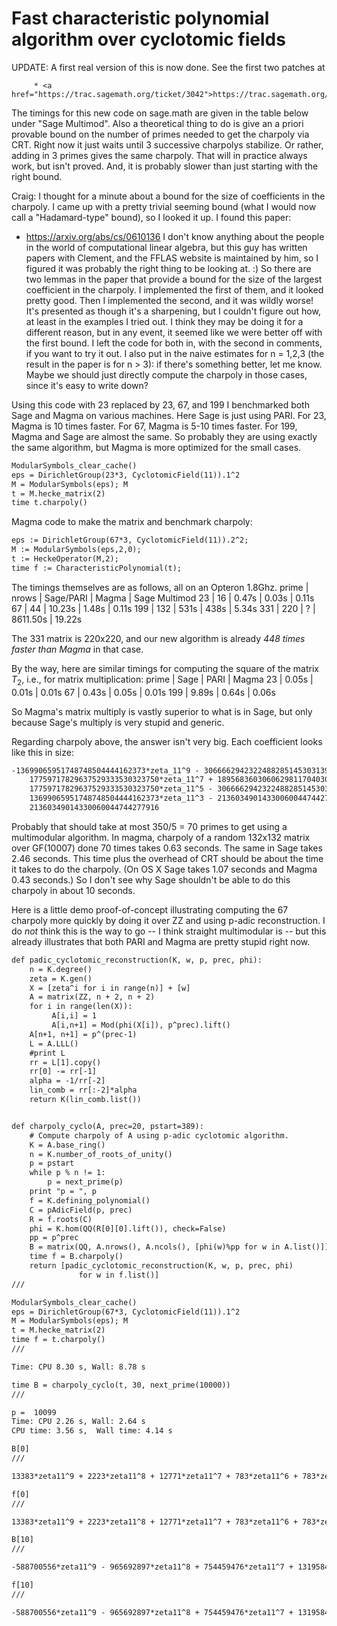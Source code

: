 

# Fast characteristic polynomial algorithm over cyclotomic fields

UPDATE: A first real version of this is now done.  See the first two patches at  

         * <a href="https://trac.sagemath.org/ticket/3042">https://trac.sagemath.org/ticket/3042</a> 
The timings for this new code on sage.math are given in the table below under "Sage Multimod".  Also a theoretical thing to do is give an a priori provable bound on the number of primes needed  to get the charpoly via CRT. Right now it just waits until 3 successive charpolys stabilize. Or rather, adding in 3 primes gives the same charpoly. That will in practice always work, but isn't proved. And, it is probably slower than just starting with the right bound. 

Craig: I thought for a minute about a bound for the size of coefficients in the charpoly. I came up with a pretty trivial seeming bound (what I would now call a "Hadamard-type" bound), so I looked it up. I found this paper: 

* <a href="https://arxiv.org/abs/cs/0610136">https://arxiv.org/abs/cs/0610136</a> 
I don't know anything about the people in the world of computational linear algebra, but this guy has written papers with Clement, and the FFLAS website is maintained by him, so I figured it was probably the right thing to be looking at. :) So there are two lemmas in the paper that provide a bound for the size of the largest coefficient in the charpoly. I implemented the first of them, and it looked pretty good. Then I implemented the second, and it was wildly worse! It's presented as though it's a sharpening, but I couldn't figure out how, at least in the examples I tried out. I think they may be doing it for a different reason, but in any event, it seemed like we were better off with the first bound. I left the code for both in, with the second in comments, if you want to try it out. I also put in the naive estimates for n = 1,2,3 (the result in the paper is for n > 3): if there's something better, let me know. Maybe we should just directly compute the charpoly in those cases, since it's easy to write down? 

Using this code with 23 replaced by 23, 67, and 199 I benchmarked both Sage and Magma on various machines.  Here Sage is just using PARI.   For 23, Magma is 10 times faster. For 67, Magma is 5-10 times faster.  For 199, Magma and Sage are almost the same. So probably they are using exactly the same algorithm, but Magma is more optimized for the small cases.  
```txt
ModularSymbols_clear_cache()
eps = DirichletGroup(23*3, CyclotomicField(11)).1^2
M = ModularSymbols(eps); M
t = M.hecke_matrix(2)
time t.charpoly()
```
Magma code to make the matrix and benchmark charpoly: 
```txt
eps := DirichletGroup(67*3, CyclotomicField(11)).2^2;
M := ModularSymbols(eps,2,0);
t := HeckeOperator(M,2);
time f := CharacteristicPolynomial(t);
```
The timings themselves are as follows, all on an Opteron 1.8Ghz. 
 prime  |  nrows  |  Sage/PARI   |  Magma  |   Sage Multimod 
 23     |  16     |  0.47s      |   0.03s  |   0.11s 
 67     |  44     |  10.23s      |   1.48s  |   0.11s 
 199    |  132    |  531s        |   438s   |   5.34s 
 331    |  220    |  ?          |   8611.50s    |  19.22s 

The 331 matrix is 220x220, and our new algorithm is already _448 times faster than Magma_ in that case. 

By the way, here are similar timings for computing the square of the matrix $T_2$, i.e., for matrix multiplication: 
 prime  |  Sage  |  PARI   |  Magma 
 23     |   0.05s   |  0.01s     |   0.01s 
 67     |  0.43s    |  0.05s |   0.01s 
 199    |  9.89s    |  0.64s  |   0.06s  

So Magma's matrix multiply is vastly superior to what is in Sage, but only because Sage's multiply is very stupid and generic. 

Regarding charpoly above, the answer isn't very big. Each coefficient looks like this in size: 
```txt
-13699065951748748504444162373*zeta_11^9 - 30666629423224882851453031398*zeta_11^8 - 
    17759717829637529333530323750*zeta_11^7 + 18956836030606298117040309088*zeta_11^6 - 
    17759717829637529333530323750*zeta_11^5 - 30666629423224882851453031398*zeta_11^4 - 
    13699065951748748504444162373*zeta_11^3 - 21360349014330060044744277916*zeta_11 - 
    21360349014330060044744277916
```
Probably that should take at most 350/5 = 70 primes to get using a multimodular algorithm. In magma, charpoly of a random 132x132 matrix over GF(10007) done 70 times takes 0.63 seconds. The same in Sage takes 2.46 seconds.  This time plus the overhead of CRT should be about the time it takes to do the charpoly.  (On OS X Sage takes 1.07 seconds and Magma 0.43 seconds.)  So I don't see why Sage shouldn't be able to do this charpoly in about 10 seconds.  

Here is a little demo proof-of-concept illustrating computing the 67 charpoly more quickly by doing it over ZZ and using p-adic reconstruction.   I do _not_ think this is the way  to go -- I think straight multimodular is -- but this already illustrates that both PARI and Magma are pretty stupid right now. 


```txt
def padic_cyclotomic_reconstruction(K, w, p, prec, phi):
    n = K.degree()
    zeta = K.gen()
    X = [zeta^i for i in range(n)] + [w]
    A = matrix(ZZ, n + 2, n + 2)
    for i in range(len(X)):
         A[i,i] = 1
         A[i,n+1] = Mod(phi(X[i]), p^prec).lift()
    A[n+1, n+1] = p^(prec-1)
    L = A.LLL()
    #print L
    rr = L[1].copy()
    rr[0] -= rr[-1] 
    alpha = -1/rr[-2]
    lin_comb = rr[:-2]*alpha
    return K(lin_comb.list())


def charpoly_cyclo(A, prec=20, pstart=389):
    # Compute charpoly of A using p-adic cyclotomic algorithm.
    K = A.base_ring()
    n = K.number_of_roots_of_unity()
    p = pstart
    while p % n != 1:
        p = next_prime(p)
    print "p = ", p
    f = K.defining_polynomial()
    C = pAdicField(p, prec)
    R = f.roots(C)
    phi = K.hom(QQ(R[0][0].lift()), check=False)
    pp = p^prec
    B = matrix(QQ, A.nrows(), A.ncols(), [phi(w)%pp for w in A.list()])
    time f = B.charpoly()
    return [padic_cyclotomic_reconstruction(K, w, p, prec, phi) 
               for w in f.list()]
///
```

```txt
ModularSymbols_clear_cache()
eps = DirichletGroup(67*3, CyclotomicField(11)).1^2
M = ModularSymbols(eps); M
t = M.hecke_matrix(2)
time f = t.charpoly()
///

Time: CPU 8.30 s, Wall: 8.78 s
```

```txt
time B = charpoly_cyclo(t, 30, next_prime(10000))
///

p =  10099
Time: CPU 2.26 s, Wall: 2.64 s
CPU time: 3.56 s,  Wall time: 4.14 s
```

```txt
B[0]
///

13383*zeta11^9 + 2223*zeta11^8 + 12771*zeta11^7 + 783*zeta11^6 + 783*zeta11^5 + 12771*zeta11^4 + 2223*zeta11^3 + 13383*zeta11^2 + 24129
```

```txt
f[0]
///

13383*zeta11^9 + 2223*zeta11^8 + 12771*zeta11^7 + 783*zeta11^6 + 783*zeta11^5 + 12771*zeta11^4 + 2223*zeta11^3 + 13383*zeta11^2 + 24129
```

```txt
B[10]
///

-588700556*zeta11^9 - 965692897*zeta11^8 + 754459476*zeta11^7 + 1319584698*zeta11^6 + 754459476*zeta11^5 - 965692897*zeta11^4 - 588700556*zeta11^3 - 2199625369*zeta11 - 2199625369
```

```txt
f[10]
///

-588700556*zeta11^9 - 965692897*zeta11^8 + 754459476*zeta11^7 + 1319584698*zeta11^6 + 754459476*zeta11^5 - 965692897*zeta11^4 - 588700556*zeta11^3 - 2199625369*zeta11 - 2199625369
```